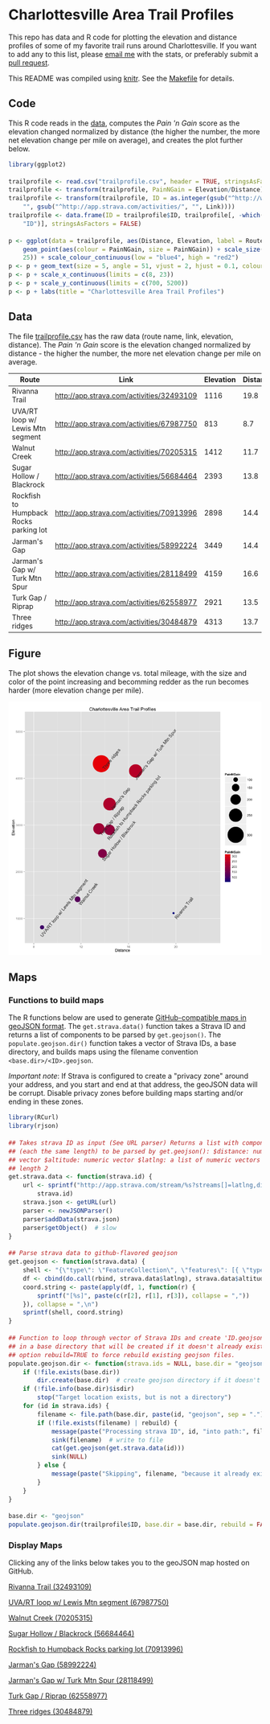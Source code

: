 # Charlottesville Area Trail Profiles

This repo has data and R code for plotting the elevation and distance profiles of some of my favorite trail runs around Charlottesville. If you want to add any to this list, please [email me](http://stephenturner.us/email.html) with the stats, or preferably submit a [pull request](https://help.github.com/articles/using-pull-requests).

This README was compiled using [knitr](http://yihui.name/knitr/). See the [Makefile](Makefile) for details.

## Code

This R code reads in the [data](./trailprofile.csv), computes the *Pain 'n Gain* score as the elevation changed normalized by distance (the higher the number, the more net elevation change per mile on average), and creates the plot further below.


```r
library(ggplot2)

trailprofile <- read.csv("trailprofile.csv", header = TRUE, stringsAsFactors = FALSE)
trailprofile <- transform(trailprofile, PainNGain = Elevation/Distance)
trailprofile <- transform(trailprofile, ID = as.integer(gsub("^http://www.strava.com/activities/", 
    "", gsub("^http://app.strava.com/activities/", "", Link))))
trailprofile <- data.frame(ID = trailprofile$ID, trailprofile[, -which(names(trailprofile) == 
    "ID")], stringsAsFactors = FALSE)

p <- ggplot(data = trailprofile, aes(Distance, Elevation, label = Route)) + 
    geom_point(aes(colour = PainNGain, size = PainNGain)) + scale_size(range = c(3, 
    25)) + scale_colour_continuous(low = "blue4", high = "red2")
p <- p + geom_text(size = 5, angle = 51, vjust = 2, hjust = 0.1, colour = "gray20")
p <- p + scale_x_continuous(limits = c(8, 23))
p <- p + scale_y_continuous(limits = c(700, 5200))
p <- p + labs(title = "Charlottesville Area Trail Profiles")
```





## Data

The file [trailprofile.csv](./trailprofile.csv) has the raw data (route name, link, elevation, distance). The *Pain 'n Gain* score is the elevation changed normalized by distance - the higher the number, the more net elevation change per mile on average.

Route | Link | Elevation | Distance | PainNGain
--- | --- | --- | --- | ---
Rivanna Trail | http://app.strava.com/activities/32493109 | 1116 | 19.8 |  56.36
UVA/RT loop w/ Lewis Mtn segment | http://app.strava.com/activities/67987750 |  813 |  8.7 |  93.45
Walnut Creek | http://app.strava.com/activities/70205315 | 1412 | 11.7 | 120.68
Sugar Hollow / Blackrock | http://app.strava.com/activities/56684464 | 2393 | 13.8 | 173.41
Rockfish to Humpback Rocks parking lot | http://app.strava.com/activities/70913996 | 2898 | 14.4 | 201.25
Jarman's Gap | http://app.strava.com/activities/58992224 | 3449 | 14.4 | 239.51
Jarman's Gap w/ Turk Mtn Spur | http://app.strava.com/activities/28118499 | 4159 | 16.6 | 250.54
Turk Gap / Riprap | http://app.strava.com/activities/62558977 | 2921 | 13.5 | 216.37
Three ridges | http://app.strava.com/activities/30484879 | 4313 | 13.7 | 314.82


## Figure

The plot shows the elevation change vs. total mileage, with the size and color of the point increasing and becomming redder as the run becomes harder (more elevation change per mile).

![plot of chunk scatterplot](figure/scatterplot.png) 


## Maps

### Functions to build maps

The R functions below are used to generate [GitHub-compatible maps in geoJSON format](https://help.github.com/articles/mapping-geojson-files-on-github). The `get.strava.data()` function takes a Strava ID and returns a list of components to be parsed by `get.geojson()`. The `populate.geojson.dir()` function takes a vector of Strava IDs, a base directory, and builds maps using the filename convention `<base.dir>/<ID>.geojson`. 

*Important note*: If Strava is configured to create a "privacy zone" around your address, and you start and end at that address, the geoJSON data will be corrupt. Disable privacy zones before building maps starting and/or ending in these zones.


```r
library(RCurl)
library(rjson)

## Takes strava ID as input (See URL parser) Returns a list with components
## (each the same length) to be parsed by get.geojson(): $distance: numeric
## vector $altitude: numeric vector $latlng: a list of numeric vectors of
## length 2
get.strava.data <- function(strava.id) {
    url <- sprintf("http://app.strava.com/stream/%s?streams[]=latlng,distance,altitude", 
        strava.id)
    strava.json <- getURL(url)
    parser <- newJSONParser()
    parser$addData(strava.json)
    parser$getObject()  # slow
}

## Parse strava data to github-flavored geojson
get.geojson <- function(strava.data) {
    shell <- "{\"type\": \"FeatureCollection\", \"features\": [{ \"type\": \"Feature\", \"geometry\": {\"type\": \"LineString\", \"coordinates\":\n [%s]\n}}]}"
    df <- cbind(do.call(rbind, strava.data$latlng), strava.data$altitude)
    coord.string <- paste(apply(df, 1, function(r) {
        sprintf("[%s]", paste(c(r[2], r[1], r[3]), collapse = ","))
    }), collapse = ",\n")
    sprintf(shell, coord.string)
}

## Function to loop through vector of Strava IDs and create 'ID.geojson' file
## in a base directory that will be created if it doesn't already exist. Add
## option rebuild=TRUE to force rebuild existing geojson files.
populate.geojson.dir <- function(strava.ids = NULL, base.dir = "geojson", rebuild = FALSE) {
    if (!file.exists(base.dir)) 
        dir.create(base.dir)  # create geojson directory if it doesn't exist
    if (!file.info(base.dir)$isdir) 
        stop("Target location exists, but is not a directory")
    for (id in strava.ids) {
        filename <- file.path(base.dir, paste(id, "geojson", sep = "."))
        if (!file.exists(filename) | rebuild) {
            message(paste("Processing strava ID", id, "into path:", filename))
            sink(filename)  # write to file
            cat(get.geojson(get.strava.data(id)))
            sink(NULL)
        } else {
            message(paste("Skipping", filename, "because it already exists. Add \"rebuild=TRUE\" to override."))
        }
    }
}

base.dir <- "geojson"
populate.geojson.dir(trailprofile$ID, base.dir = base.dir, rebuild = FALSE)
```


### Display Maps

Clicking any of the links below takes you to the geoJSON map hosted on GitHub.

[Rivanna Trail (32493109)](geojson/32493109.geojson)

<script src="https://embed.github.com/view/geojson/stephenturner/trailprofile/master/geojson/32493109.geojson"></script>

[UVA/RT loop w/ Lewis Mtn segment (67987750)](geojson/67987750.geojson)

<script src="https://embed.github.com/view/geojson/stephenturner/trailprofile/master/geojson/67987750.geojson"></script>

[Walnut Creek (70205315)](geojson/70205315.geojson)

<script src="https://embed.github.com/view/geojson/stephenturner/trailprofile/master/geojson/70205315.geojson"></script>

[Sugar Hollow / Blackrock (56684464)](geojson/56684464.geojson)

<script src="https://embed.github.com/view/geojson/stephenturner/trailprofile/master/geojson/56684464.geojson"></script>

[Rockfish to Humpback Rocks parking lot (70913996)](geojson/70913996.geojson)

<script src="https://embed.github.com/view/geojson/stephenturner/trailprofile/master/geojson/70913996.geojson"></script>

[Jarman's Gap (58992224)](geojson/58992224.geojson)

<script src="https://embed.github.com/view/geojson/stephenturner/trailprofile/master/geojson/58992224.geojson"></script>

[Jarman's Gap w/ Turk Mtn Spur (28118499)](geojson/28118499.geojson)

<script src="https://embed.github.com/view/geojson/stephenturner/trailprofile/master/geojson/28118499.geojson"></script>

[Turk Gap / Riprap (62558977)](geojson/62558977.geojson)

<script src="https://embed.github.com/view/geojson/stephenturner/trailprofile/master/geojson/62558977.geojson"></script>

[Three ridges (30484879)](geojson/30484879.geojson)

<script src="https://embed.github.com/view/geojson/stephenturner/trailprofile/master/geojson/30484879.geojson"></script>

